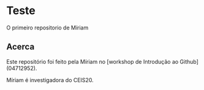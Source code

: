# Teste
O primeiro repositorio de Míriam

## Acerca
Este repositório foi feito pela Míriam no [workshop de Introdução ao Github] (04712952).

Míriam é investigadora do CEIS20.

